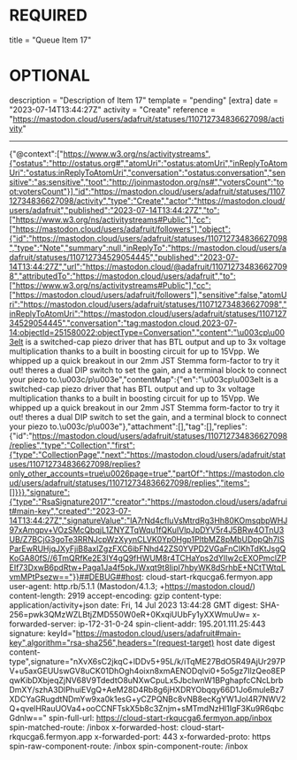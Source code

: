 
# REQUIRED
title = "Queue Item 17"
# OPTIONAL
description = "Description of Item 17"
template = "pending"
[extra]
date = "2023-07-14T13:44:27Z"
activity = "Create"
reference = "https://mastodon.cloud/users/adafruit/statuses/110712734836627098/activity"

---
{"@context":["https://www.w3.org/ns/activitystreams",{"ostatus":"http://ostatus.org#","atomUri":"ostatus:atomUri","inReplyToAtomUri":"ostatus:inReplyToAtomUri","conversation":"ostatus:conversation","sensitive":"as:sensitive","toot":"http://joinmastodon.org/ns#","votersCount":"toot:votersCount"}],"id":"https://mastodon.cloud/users/adafruit/statuses/110712734836627098/activity","type":"Create","actor":"https://mastodon.cloud/users/adafruit","published":"2023-07-14T13:44:27Z","to":["https://www.w3.org/ns/activitystreams#Public"],"cc":["https://mastodon.cloud/users/adafruit/followers"],"object":{"id":"https://mastodon.cloud/users/adafruit/statuses/110712734836627098","type":"Note","summary":null,"inReplyTo":"https://mastodon.cloud/users/adafruit/statuses/110712734529054445","published":"2023-07-14T13:44:27Z","url":"https://mastodon.cloud/@adafruit/110712734836627098","attributedTo":"https://mastodon.cloud/users/adafruit","to":["https://www.w3.org/ns/activitystreams#Public"],"cc":["https://mastodon.cloud/users/adafruit/followers"],"sensitive":false,"atomUri":"https://mastodon.cloud/users/adafruit/statuses/110712734836627098","inReplyToAtomUri":"https://mastodon.cloud/users/adafruit/statuses/110712734529054445","conversation":"tag:mastodon.cloud,2023-07-14:objectId=251580022:objectType=Conversation","content":"\u003cp\u003eIt is a switched-cap piezo driver that has BTL output and up to 3x voltage multiplication thanks to a built in boosting circuit for up to 15Vpp. We whipped up a quick breakout in our 2mm JST Stemma form-factor to try it out! theres a dual DIP switch to set the gain, and a terminal block to connect your piezo to.\u003c/p\u003e","contentMap":{"en":"\u003cp\u003eIt is a switched-cap piezo driver that has BTL output and up to 3x voltage multiplication thanks to a built in boosting circuit for up to 15Vpp. We whipped up a quick breakout in our 2mm JST Stemma form-factor to try it out! theres a dual DIP switch to set the gain, and a terminal block to connect your piezo to.\u003c/p\u003e"},"attachment":[],"tag":[],"replies":{"id":"https://mastodon.cloud/users/adafruit/statuses/110712734836627098/replies","type":"Collection","first":{"type":"CollectionPage","next":"https://mastodon.cloud/users/adafruit/statuses/110712734836627098/replies?only_other_accounts=true\u0026page=true","partOf":"https://mastodon.cloud/users/adafruit/statuses/110712734836627098/replies","items":[]}}},"signature":{"type":"RsaSignature2017","creator":"https://mastodon.cloud/users/adafruit#main-key","created":"2023-07-14T13:44:27Z","signatureValue":"lA7rNd4cfluVsMtrdRg3Hh80KOmsqbpWHJ97xAmgpv+VOzSMcQbqjL1ZNYZTqWqu1fQKuIVlpJpDYV5r4J5BRw4OTnU3UB/Z7BCjG3goTe3RRNJcpWzXyynCLVK0Yp0Hgp1PltbMZ8pMbUDppQh7ISParEwRUHjqJXyFjiB8axIZgzFXC6ibFNhd42ZS0YVPD2VGaFnCIKhTdKtJsgQKoGA80fS//6TmQRfKe2E3IY4gQ9fHWUM8r4TCHaYps2dYlIw2cEXOPmclZPEIf73DxwB6pdRtw+Paga1Ja4f5pkJWxqt9t8IipI7hbyWK8dSrhbE+NCtTWtqLvmMPtPsezw=="}}##DEBUG##host: cloud-start-rkqucga6.fermyon.app
user-agent: http.rb/5.1.1 (Mastodon/4.1.3; +https://mastodon.cloud/)
content-length: 2919
accept-encoding: gzip
content-type: application/activity+json
date: Fri, 14 Jul 2023 13:44:28 GMT
digest: SHA-256=pwk3QMzWZLBtjZMD550W0eR+0KxqiUUbFy1yXXWmuUw=
x-forwarded-server: ip-172-31-0-24
spin-client-addr: 195.201.111.25:443
signature: keyId="https://mastodon.cloud/users/adafruit#main-key",algorithm="rsa-sha256",headers="(request-target) host date digest content-type",signature="nXvX6sC2jkqC+lDDv5+95L/k/iTqME27BdO5R49AjUr297PV+u5axGEUUswGV8uCK01DhOgh4oixn8xmAENODqIvi0+5o5gz7IlzQeo8EPqwKibDXbjeqZjNV68V9TdedtO8uNXwCpuLx5JbcIwnW1BPghapfcCNcLbrbDmXY/szhA3DlPhuiEVgQ+AeM28D4Rb8g6jHXDRYObqqy66D1Jo6muleBz7XDCYaGRugdtNDmYw9xa0k1esG+yCZPQNBc8vNB8ecKgYW1Jol4R7NWV2Q+qvelHRauUOVa4+ooCCNFTskX5b8c3Znjm+sMTmdNzHl1IgF3Ku9R6qbcGdnIw=="
spin-full-url: https://cloud-start-rkqucga6.fermyon.app/inbox
spin-matched-route: /inbox
x-forwarded-host: cloud-start-rkqucga6.fermyon.app
x-forwarded-port: 443
x-forwarded-proto: https
spin-raw-component-route: /inbox
spin-component-route: /inbox

